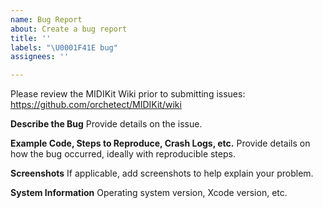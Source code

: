 ```yaml
---
name: Bug Report
about: Create a bug report
title: ''
labels: "\U0001F41E bug"
assignees: ''

---
```


Please review the MIDIKit Wiki prior to submitting issues:
https://github.com/orchetect/MIDIKit/wiki


**Describe the Bug**
Provide details on the issue.


**Example Code, Steps to Reproduce, Crash Logs, etc.**
Provide details on how the bug occurred, ideally with reproducible steps.


**Screenshots**
If applicable, add screenshots to help explain your problem.


**System Information**
Operating system version, Xcode version, etc.
